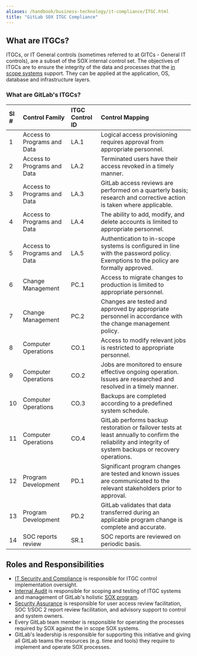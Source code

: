 ```yaml
---
aliases: /handbook/business-technology/it-compliance/ITGC.html
title: "GitLab SOX ITGC Compliance"
---
```


## What are ITGCs?

ITGCs, or IT General controls (sometimes referred to at GITCs - General IT controls), are a subset of the SOX internal control set. The objectives of ITGCs are to ensure the integrity of the data and processes that the [in scope systems](https://internal.gitlab.com/handbook/finance/sox-internal-controls/it-general-controls/) support. They can be applied at the application, OS, database and infrastructure layers.

### What are GitLab's ITGCs?

|**Sl #**|**Control Family**|**ITGC Control ID**|**Control Mapping**
|:-|:--|:-|:-|
|1|Access to Programs and Data|LA.1|Logical access provisioning requires approval from appropriate personnel.
|2|Access to Programs and Data|LA.2|Terminated users have their access revoked in a timely manner.
|3|Access to Programs and Data|LA.3|GitLab access reviews are performed on a quarterly basis; research and corrective action is taken where applicable.
|4|Access to Programs and Data|LA.4|The ability to add, modify, and delete accounts is limited to appropriate personnel.
|5|Access to Programs and Data|LA.5|Authentication to in-scope systems is configured in line with the password policy. Exemptions to the policy are formally approved.
|6|Change Management|PC.1|Access to migrate changes to production is limited to appropriate personnel.
|7|Change Management|PC.2|Changes are tested and approved by appropriate personnel in accordance with the change management policy.
|8|Computer Operations|CO.1|Access to modify relevant jobs is restricted to appropriate personnel.
|9|Computer Operations|CO.2|Jobs are monitored to ensure effective ongoing operation. Issues are researched and resolved in a timely manner.
|10|Computer Operations|CO.3|Backups are completed according to a predefined system schedule.
|11|Computer Operations|CO.4|GitLab performs backup restoration or failover tests at least annually to confirm the reliability and integrity of system backups or recovery operations.
|12|Program Development|PD.1|Significant program changes are tested and known issues are communicated to the relevant stakeholders prior to approval.
|13|Program Development|PD.2|GitLab validates that data transferred during an applicable program change is complete and accurate.
|14|SOC reports review |SR.1|SOC reports are reviewed on periodic basis.

## Roles and Responsibilities

- [IT Security and Compliance](/handbook/business-technology/it-compliance/) is responsible for ITGC control implementation oversight.
- [Internal Audit](/handbook/internal-audit/) is responsible for scoping and testing of ITGC systems and management of GitLab's holistic [SOX program](/handbook/internal-audit/sarbanes-oxley/).
- [Security Assurance](/handbook/security/security-assurance/) is responsible for user access review facilitation, SOC 1/SOC 2 report review facilitation, and advisory support to control and system owners.
- Every GitLab team member is responsible for operating the processes required by SOX against the in scope SOX systems.
- GitLab's leadership is responsible for supporting this initiative and giving all GitLab teams the resources (e.g. time and tools) they require to implement and operate SOX processes.

